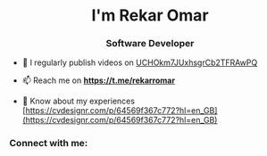 <h1 align="center">I'm Rekar Omar</h1>
<h3 align="center">Software Developer</h3>

- 📝 I regularly publish videos on [UCHOkm7JUxhsgrCb2TFRAwPQ](UCHOkm7JUxhsgrCb2TFRAwPQ)

- 📫 Reach me on **https://t.me/rekarromar**

- 📄 Know about my experiences [https://cvdesignr.com/p/64569f367c772?hl=en_GB](https://cvdesignr.com/p/64569f367c772?hl=en_GB)

<h3 align="left">Connect with me:</h3>
<p align="left">
</p>

